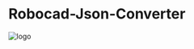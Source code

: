 # Robocad-Json-Converter

![logo](https://github.com/c3n9/Robocad-Json-Converter/raw/main/assets/108518693/37a46c12-146e-40f7-9e07-9e79214f550c.png)

